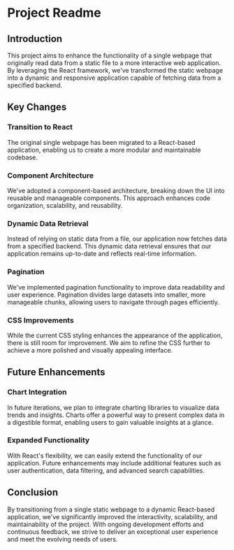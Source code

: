 # Project Readme

## Introduction

This project aims to enhance the functionality of a single webpage that originally read data from a static file to a more interactive web application. By leveraging the React framework, we've transformed the static webpage into a dynamic and responsive application capable of fetching data from a specified backend.

## Key Changes

### Transition to React

The original single webpage has been migrated to a React-based application, enabling us to create a more modular and maintainable codebase.

### Component Architecture

We've adopted a component-based architecture, breaking down the UI into reusable and manageable components. This approach enhances code organization, scalability, and reusability.

### Dynamic Data Retrieval

Instead of relying on static data from a file, our application now fetches data from a specified backend. This dynamic data retrieval ensures that our application remains up-to-date and reflects real-time information.

### Pagination

We've implemented pagination functionality to improve data readability and user experience. Pagination divides large datasets into smaller, more manageable chunks, allowing users to navigate through pages efficiently.

### CSS Improvements

While the current CSS styling enhances the appearance of the application, there is still room for improvement. We aim to refine the CSS further to achieve a more polished and visually appealing interface.

## Future Enhancements

### Chart Integration

In future iterations, we plan to integrate charting libraries to visualize data trends and insights. Charts offer a powerful way to present complex data in a digestible format, enabling users to gain valuable insights at a glance.

### Expanded Functionality

With React's flexibility, we can easily extend the functionality of our application. Future enhancements may include additional features such as user authentication, data filtering, and advanced search capabilities.

## Conclusion

By transitioning from a single static webpage to a dynamic React-based application, we've significantly improved the interactivity, scalability, and maintainability of the project. With ongoing development efforts and continuous feedback, we strive to deliver an exceptional user experience and meet the evolving needs of users.
